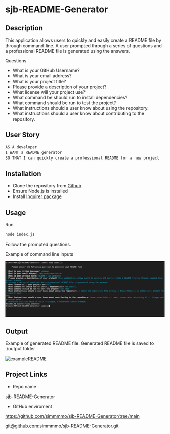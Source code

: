 # sjb-README-Generator

##  Description
This application allows users to quickly and easily create a README file by through command-line. A user prompted through a series of questions and a professional README file is generated using the answers. 

Questions 
* What is your GitHub Username?
* What is your email address?
* What is your project title?
* Please provide a description of your project?
* What license will your project use?
* What command be should run to install dependencies?
* What command should be run to test the project?
* What instructions should a user know about using the repository.
* What instructions should a user know about contributing to the repository.

## User Story

```md
AS A developer
I WANT a README generator
SO THAT I can quickly create a professional README for a new project
```

## Installation 
* Clone the repository from [Github](git@github.com:simmmmo/sjb-README-Generator.git)
* Ensure Node.js is installed
* Install [Inquirer package](https://www.npmjs.com/package/inquirer)


## Usage 
Run 
```bash
node index.js
```
Follow the prompted questions. 

Example of command line inputs

![exampleOfApplication](./screenshots/command-example.png)


## Output 
Example of generated README file. Generated README file is saved to ./output folder

![exampleREADME]()

## Project Links

* Repo name

sjb-README-Generator

* GitHub enviroment

https://github.com/simmmmo/sjb-README-Generator/tree/main

git@github.com:simmmmo/sjb-README-Generator.git
